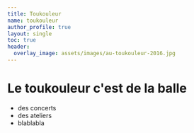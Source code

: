 ```yaml
---
title: Toukouleur
name: toukouleur
author_profile: true
layout: single
toc: true
header:
  overlay_image: assets/images/au-toukouleur-2016.jpg
---
```

# Le toukouleur c'est de la balle
  - des concerts
  - des ateliers
  - blablabla
